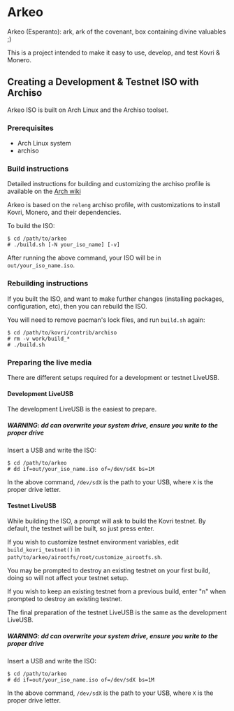 # Arkeo

Arkeo (Esperanto): ark, ark of the covenant, box containing divine valuables ;)

This is a project intended to make it easy to use, develop, and test Kovri & Monero.

## Creating a Development & Testnet ISO with Archiso

Arkeo ISO is built on Arch Linux and the Archiso toolset.

### Prerequisites
- Arch Linux system
- archiso

### Build instructions

Detailed instructions for building and customizing the archiso profile is available on the [Arch
wiki](https://wiki.archlinux.org/index.php/Archiso)

Arkeo is based on the `releng` archiso profile, with customizations to install Kovri, Monero, and their dependencies.

To build the ISO:
```
$ cd /path/to/arkeo
# ./build.sh [-N your_iso_name] [-v]
```

After running the above command, your ISO will be in `out/your_iso_name.iso`.

### Rebuilding instructions

If you built the ISO, and want to make further changes (installing packages, configuration, etc), then you can rebuild
the ISO.

You will need to remove pacman's lock files, and run `build.sh` again:
```
$ cd /path/to/kovri/contrib/archiso
# rm -v work/build_*
# ./build.sh
```

### Preparing the live media

There are different setups required for a development or testnet LiveUSB.

#### Development LiveUSB 

The development LiveUSB is the easiest to prepare. 

##### WARNING: dd can overwrite your system drive, ensure you write to the proper drive

Insert a USB and write the ISO:
```
$ cd /path/to/arkeo
# dd if=out/your_iso_name.iso of=/dev/sdX bs=1M
```

In the above command, `/dev/sdX` is the path to your USB, where `X` is the proper drive letter.

#### Testnet LiveUSB

While building the ISO, a prompt will ask to build the Kovri testnet.
By default, the testnet will be built, so just press enter.

If you wish to customize testnet environment variables, edit `build_kovri_testnet()` in
`path/to/arkeo/airootfs/root/customize_airootfs.sh`.

You may be prompted to destroy an existing testnet on your first build, doing so will not affect your testnet setup.

If you wish to keep an existing testnet from a previous build, enter "n" when prompted to destroy an existing testnet.

The final preparation of the testnet LiveUSB is the same as the development LiveUSB.

##### WARNING: dd can overwrite your system drive, ensure you write to the proper drive

Insert a USB and write the ISO:
```
$ cd /path/to/arkeo
# dd if=out/your_iso_name.iso of=/dev/sdX bs=1M
```

In the above command, `/dev/sdX` is the path to your USB, where `X` is the proper drive letter.
